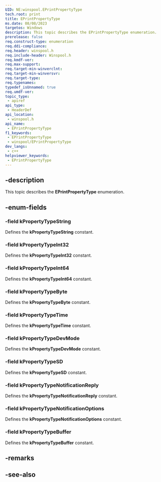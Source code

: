 ```yaml
---
UID: NE:winspool.EPrintPropertyType
tech.root: print
title: EPrintPropertyType
ms.date: 08/08/2023
targetos: Windows
description: This topic describes the EPrintPropertyType enumeration.
prerelease: false
req.construct-type: enumeration
req.ddi-compliance: 
req.header: winspool.h
req.include-header: Winspool.h
req.kmdf-ver: 
req.max-support: 
req.target-min-winverclnt: 
req.target-min-winversvr: 
req.target-type: 
req.typenames: 
typedef_isUnnamed: true
req.umdf-ver: 
topic_type:
 - apiref
api_type:
 - HeaderDef
api_location:
 - winspool.h
api_name:
 - EPrintPropertyType
f1_keywords:
 - EPrintPropertyType
 - winspool/EPrintPropertyType
dev_langs:
 - c++
helpviewer_keywords:
 - EPrintPropertyType
---
```


## -description

This topic describes the **EPrintPropertyType** enumeration.

## -enum-fields

### -field kPropertyTypeString

Defines the **kPropertyTypeString** constant.

### -field kPropertyTypeInt32

Defines the **kPropertyTypeInt32** constant.

### -field kPropertyTypeInt64

Defines the **kPropertyTypeInt64** constant.

### -field kPropertyTypeByte

Defines the **kPropertyTypeByte** constant.

### -field kPropertyTypeTime

Defines the **kPropertyTypeTime** constant.

### -field kPropertyTypeDevMode

Defines the **kPropertyTypeDevMode** constant.

### -field kPropertyTypeSD

Defines the **kPropertyTypeSD** constant.

### -field kPropertyTypeNotificationReply

Defines the **kPropertyTypeNotificationReply** constant.

### -field kPropertyTypeNotificationOptions

Defines the **kPropertyTypeNotificationOptions** constant.

### -field kPropertyTypeBuffer

Defines the **kPropertyTypeBuffer** constant.

## -remarks

## -see-also

